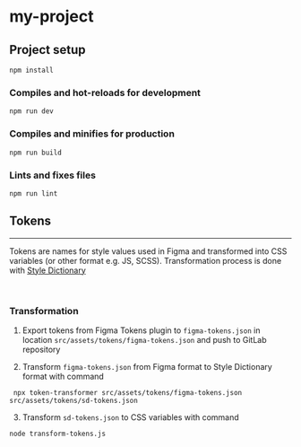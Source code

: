 # my-project

## Project setup
```
npm install
```

### Compiles and hot-reloads for development
```
npm run dev
```

### Compiles and minifies for production
```
npm run build
```

### Lints and fixes files
```
npm run lint
```

## Tokens

---

Tokens are names for style values used in Figma and transformed into CSS variables (or other format e.g. JS, SCSS). Transformation process is done with [Style Dictionary](https://github.com/amzn/style-dictionary)

<br>

### **Transformation**

1. Export tokens from Figma Tokens plugin to `figma-tokens.json` in location `src/assets/tokens/figma-tokens.json` and push to GitLab repository
   <br>

2. Transform `figma-tokens.json` from Figma format to Style Dictionary format with command

```
 npx token-transformer src/assets/tokens/figma-tokens.json src/assets/tokens/sd-tokens.json
```

3. Transform `sd-tokens.json` to CSS variables with command

```
node transform-tokens.js
```

<br>